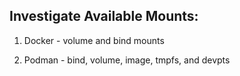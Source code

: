 ## Investigate Available Mounts: 

1. Docker - volume and bind mounts

2. Podman - bind, volume, image, tmpfs, and devpts 

 

